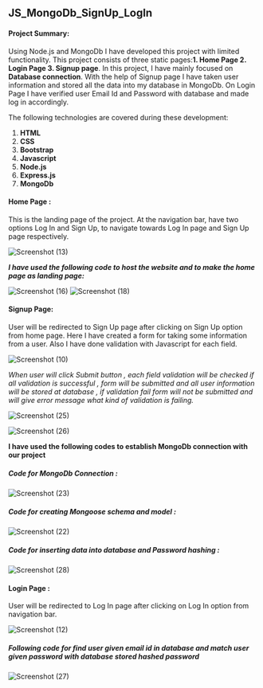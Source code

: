 ## JS_MongoDb_SignUp_LogIn

#### Project Summary:
Using Node.js and MongoDb I have developed this project with limited functionality. This project consists of three static pages:__1. Home Page  2. Login Page  3. Signup page__.
In this project, I have mainly focused on **Database connection**. With the help of Signup page I have taken user information and stored all the data into my database in MongoDb.
On Login Page I have verified user Email Id and Password with database and made log in accordingly.

The following technologies are covered during these development:
1. **HTML**
2. **CSS**
3. **Bootstrap**
4. **Javascript**
5. **Node.js**
6. **Express.js**
7. **MongoDb**

#### Home Page :
This is the landing page of the project. At the navigation bar, have two options Log In and Sign Up, to navigate towards Log In page and Sign Up page respectively.

![Screenshot (13)](https://user-images.githubusercontent.com/72350924/116924526-9bcd3480-ac75-11eb-9ff8-aba94c2d4b01.png)

**_I have used the following code to host the website and to make the home page as landing page:_**

![Screenshot (16)](https://user-images.githubusercontent.com/72350924/116927395-409d4100-ac79-11eb-8b6b-7f427cdcd604.png)
![Screenshot (18)](https://user-images.githubusercontent.com/72350924/116927419-46932200-ac79-11eb-8254-db86d6238fde.png)

#### Signup Page: 
User will be redirected to Sign Up page after clicking on Sign Up option from home page. Here I have created a form for taking some information from a user. Also I have done validation with Javascript for each field.

![Screenshot (10)](https://user-images.githubusercontent.com/72350924/116934877-24060680-ac83-11eb-87ad-9e1701b74936.png)

_When user will click Submit button , each field validation will be checked if all validation is successful , form will be submitted and all user information will be stored at database , if validation fail form will not be submitted and will give error message what kind of validation is failing._

![Screenshot (25)](https://user-images.githubusercontent.com/72350924/116938001-ba3c2b80-ac87-11eb-98f1-c6bdc3110625.png)

![Screenshot (26)](https://user-images.githubusercontent.com/72350924/116938024-c0320c80-ac87-11eb-8899-e3fd601cdc6b.png)

**I have used the following codes to establish MongoDb connection with our project**

##### Code for MongoDb Connection : 

![Screenshot (23)](https://user-images.githubusercontent.com/72350924/116934912-32ecb900-ac83-11eb-8c12-620705d7736c.png)

##### Code for creating Mongoose schema and model :

![Screenshot (22)](https://user-images.githubusercontent.com/72350924/116934960-4566f280-ac83-11eb-81e7-277a685d4d76.png)

##### Code for inserting data into database and Password hashing :

![Screenshot (28)](https://user-images.githubusercontent.com/72350924/116940994-78fa4a80-ac8c-11eb-985b-605cbc8b0bc0.png)

#### Login Page :
User will be redirected to Log In page after clicking on Log In option from navigation bar. 

![Screenshot (12)](https://user-images.githubusercontent.com/72350924/116940253-50be1c00-ac8b-11eb-8a40-8a4c153a9214.png)

##### Following code for find user given email id in database and match user given password with database stored hashed password

![Screenshot (27)](https://user-images.githubusercontent.com/72350924/116940275-5582d000-ac8b-11eb-9e82-3ec180c48906.png)

